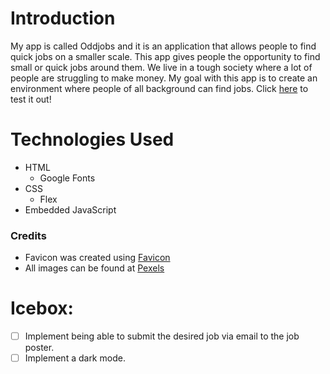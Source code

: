 # Introduction

My app is called Oddjobs and it is an application that allows people to find quick jobs on a smaller scale. This app gives people the opportunity to find small or quick jobs around them. We live in a tough society where a lot of people are struggling to make money. My goal with this app is to create an environment where people of all background can find jobs. Click [here](https://oddjobs.fly.dev) to test it out!

# Technologies Used
  - HTML
    - Google Fonts
  - CSS
    - Flex
  - Embedded JavaScript

### Credits
  - Favicon was created using [Favicon](https://favicon.io/favicon-generator/)
  - All images can be found at [Pexels](https://www.pexels.com/)

# Icebox:
  - [ ] Implement being able to submit the desired job via email to the job poster.
  - [ ] Implement a dark mode.